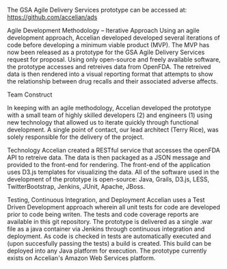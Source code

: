 The GSA Agile Delivery Services prototype can be accessed at: https://github.com/accelian/ads

Agile Development Methodology – Iterative Approach
Using an  agile development approach, Accelian developed developed several iterations of code before 
developing a minimum viable product (MVP). The MVP has now been released as a prototype for the GSA Agile Delivery Services 
request for proposal. Using only open-source and freely available software, the prototype accesses and retreives data from 
OpenFDA. The retreived data is then rendered into a visual reporting format that attempts to show the relationship between 
drug recalls and their associated adverse affects.

Team Construct

In keeping with an agile methodology, Accelian developed the prototype with a small team of highly skilled developers (2) 
and engineers (1) using new technology that allowed us to iterate quickly through functional development. A single point of 
contact, our lead architect (Terry Rice), was solely responsible for the delivery of the project. 

Technology 
Accelian created a RESTful 
service that accesses the openFDA API to retreive data. The data is then packaged as a JSON message and provided to the 
front-end for rendering. The front-end of the application uses D3.js templates for visualizing the data. All of the software
used in the development of the prototype is open-source: Java, Grails, D3.js, LESS, TwitterBootstrap, Jenkins, JUnit, Apache,
JBoss.

Testing, Continuous Integration, and Deployment
Accelian uses a Test Driven Development approach wherein all unit tests for code are developed prior to code being writen. 
The tests and code coverage reports are available in this git repository.
The prototype is delivered as a single .war file as a java container via Jenkins through continuous integration and deployment.
As code is checked in tests are automatically executed and (upon succesfully passing the tests) a build is created. This build 
can be deployed into any Java platform for execution. The prototype currently exists on Accelian's Amazon Web Services platform.
